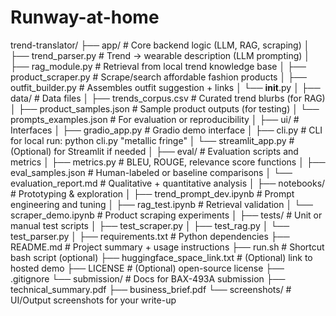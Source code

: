 # Runway-at-home

trend-translator/
├── app/                         # Core backend logic (LLM, RAG, scraping)
│   ├── trend_parser.py          # Trend → wearable description (LLM prompting)
│   ├── rag_module.py            # Retrieval from local trend knowledge base
│   ├── product_scraper.py       # Scrape/search affordable fashion products
│   ├── outfit_builder.py        # Assembles outfit suggestion + links
│   └── __init__.py
│
├── data/                        # Data files
│   ├── trends_corpus.csv        # Curated trend blurbs (for RAG)
│   ├── product_samples.json     # Sample product outputs (for testing)
│   └── prompts_examples.json    # For evaluation or reproducibility
│
├── ui/                          # Interfaces
│   ├── gradio_app.py            # Gradio demo interface
│   ├── cli.py                   # CLI for local run: python cli.py "metallic fringe"
│   └── streamlit_app.py         # (Optional) for Streamlit if needed
│
├── eval/                        # Evaluation scripts and metrics
│   ├── metrics.py               # BLEU, ROUGE, relevance score functions
│   ├── eval_samples.json        # Human-labeled or baseline comparisons
│   └── evaluation_report.md     # Qualitative + quantitative analysis
│
├── notebooks/                   # Prototyping & exploration
│   ├── trend_prompt_dev.ipynb   # Prompt engineering and tuning
│   ├── rag_test.ipynb           # Retrieval validation
│   └── scraper_demo.ipynb       # Product scraping experiments
│
├── tests/                       # Unit or manual test scripts
│   ├── test_scraper.py
│   ├── test_rag.py
│   └── test_parser.py
│
├── requirements.txt             # Python dependencies
├── README.md                    # Project summary + usage instructions
├── run.sh                       # Shortcut bash script (optional)
├── huggingface_space_link.txt  # (Optional) link to hosted demo
├── LICENSE                      # (Optional) open-source license
├── .gitignore
└── submission/                  # Docs for BAX-493A submission
    ├── technical_summary.pdf
    ├── business_brief.pdf
    └── screenshots/             # UI/Output screenshots for your write-up

